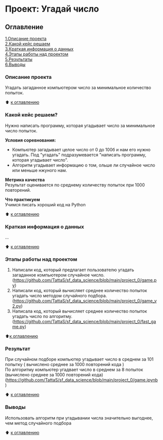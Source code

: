 # Проект: Угадай число

## Оглавление
[1.Описание проекта](https://github.com/TattaS/sf_data_science/blob/main/project_0/README.md#Описание-проекта)  
[2.Какой кейс решаем](https://github.com/TattaS/sf_data_science/blob/main/project_0/README.md#Какой-кейс-решаем?)  
[3.Краткая информация о данных](https://github.com/TattaS/sf_data_science/blob/main/project_0/README.md#Краткая-информация-о-данных)  
[4.Этапы работы над проектом](https://github.com/TattaS/sf_data_science/blob/main/project_0/README.md#Этапы-работы-над-проектом)  
[5.Результаты](https://github.com/TattaS/sf_data_science/blob/main/project_0/README.md#Результаты)  
[6.Выводы](https://github.com/TattaS/sf_data_science/blob/main/project_0/README.md#Выводы)

### Описание проекта
Угадать загаданное компьютером число за минимальное количество попыток.

:arrow_up: [к оглавлению](https://github.com/TattaS/sf_data_science/blob/main/project_0/README.md#Оглавление)

### Какой кейс решаем?
Нужно написать программу, которая угадывает число за минимальное число попыток.

**Условия соревнования:**
- Компьютер загадывает целое число от 0 до 100б и нам его нужно угадать. Под "угадать" подразумевается "написать программу, которая угадывает число".
- Алгоритм угадывает информацию о том, ольше ли случайное число или меньше нжуного нам.

**Метрика качества**  
Результат оценивается по среднему количеству попыток при 1000 повторений.

**Что практикуем**  
Учимся писать хороший код на Python

:arrow_up: [к оглавлению](https://github.com/TattaS/sf_data_science/blob/main/project_0/README.md#Оглавление)

### Краткая информация о данных  
...

:arrow_up: [к оглавлению](https://github.com/TattaS/sf_data_science/blob/main/project_0/README.md#Оглавление)

### Этапы работы над проектом  
1. Написали код, который предлагает пользователю угадать загаданное компьютером случайное число. (https://github.com/TattaS/sf_data_science/blob/main/project_0/game.py)  
2. Написали код, который вычисляет среднее количество попыток угадать число методом случайного подбора. (https://github.com/TattaS/sf_data_science/blob/main/project_0/game_v2.py)
3. Написала код, который вычисляет среднее количество попыток угадать число по алгоритму. (https://github.com/TattaS/sf_data_science/blob/main/project_0/fast_game.py)

:arrow_up:[к оглавлению](https://github.com/TattaS/sf_data_science/blob/main/project_0/README.md#Оглавление)

### Результат
При случайном подборе компьютер угадывает число в среднем за 101 попытку ( вычислено среднее за 1000 повторений кода )  
По алгоритму компьютер угадвает число в среднем за 8 попыток (вычислено среднее за 1000 повторений кода)
(https://github.com/TattaS/sf_data_science/blob/main/project_0/game.ipynb)

:arrow_up: [к оглавлению](https://github.com/TattaS/sf_data_science/blob/main/project_0/README.md#Оглавление)

### Выводы
Использовать алгоритм при угадывании числа значительно выгоднее, чем метод случайного подбора

:arrow_up: [к оглавлению](https://github.com/TattaS/sf_data_science/blob/main/project_0/README.md#Оглавление)

